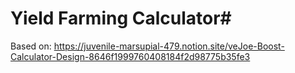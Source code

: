 # Yield Farming Calculator#
Based on: https://juvenile-marsupial-479.notion.site/veJoe-Boost-Calculator-Design-8646f1999760408184f2d98775b35fe3
